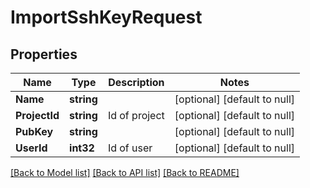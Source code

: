 # ImportSshKeyRequest

## Properties
Name | Type | Description | Notes
------------ | ------------- | ------------- | -------------
**Name** | **string** |  | [optional] [default to null]
**ProjectId** | **string** | Id of project | [optional] [default to null]
**PubKey** | **string** |  | [optional] [default to null]
**UserId** | **int32** | Id of user | [optional] [default to null]

[[Back to Model list]](../README.md#documentation-for-models) [[Back to API list]](../README.md#documentation-for-api-endpoints) [[Back to README]](../README.md)


